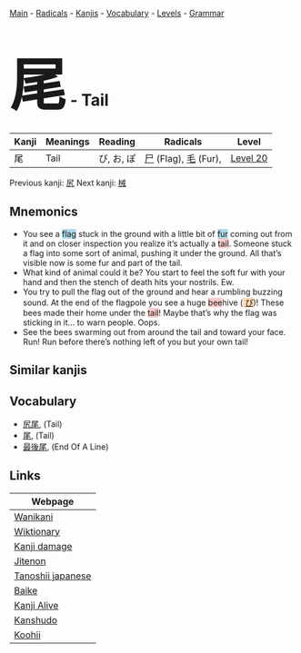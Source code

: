 <style> bigfont {font-size: 100px}</style>
[Main](../README.md) -
[Radicals](../radicals.md) -
[Kanjis](../kanjis.md) -
[Vocabulary](../vocabulary.md) -
[Levels](../levels.md) -
[Grammar](../grammar.md)
# <bigfont> 尾</bigfont> - Tail 

| Kanji | Meanings | Reading | Radicals | Level |
| --- | --- | --- | --- | --- |
| 尾 | Tail | び, お, ぽ | [尸](../radicals/尸.md) (Flag), [毛](../radicals/毛.md) (Fur),  | [Level 20](../levels/wk_level20.md) |

Previous kanji: [尻](尻.md) Next kanji: [械](械.md) 

## Mnemonics
 * You see a <span style="background-color:#ADD8E6"> flag</span> stuck in the ground with a little bit of <span style="background-color:#ADD8E6"> fur</span> coming out from it and on closer inspection you realize it’s actually a <span style="background-color:#ffcccb"> tail</span>. Someone stuck a flag into some sort of animal, pushing it under the ground. All that’s visible now is some fur and part of the tail.
* What kind of animal could it be? You start to feel the soft fur with your hand and then the stench of death hits your nostrils. Ew.
* You try to pull the flag out of the ground and hear a rumbling buzzing sound. At the end of the flagpole you see a huge <span style="background-color:#ffcccb"> bee</span>hive (<span style="background-color:#fed8b1"> [び](https://jisho.org/search/び)</span>)! These bees made their home under the <span style="background-color:#ffcccb"> tail</span>! Maybe that’s why the flag was sticking in it… to warn people. Oops.
* See the bees swarming out from around the tail and toward your face. Run! Run before there’s nothing left of you but your own tail!


## Similar kanjis
 


## Vocabulary
 * [尻尾](../vocabulary/尾.md), (Tail)
* [尾](../vocabulary/尾.md), (Tail)
* [最後尾](../vocabulary/尾.md), (End Of A Line)



## Links 

| Webpage |
| --- |
| [Wanikani          ](https://www.wanikani.com/kanji/尾) |
| [Wiktionary        ](https://en.wiktionary.org/wiki/尾) |
| [Kanji damage      ](http://www.kanjidamage.com/kanji/search?utf8=✓&q=尾) |
| [Jitenon           ](https://jitenon.com/kanji/尾) |
| [Tanoshii japanese ](https://www.tanoshiijapanese.com/dictionary/kanji.cfm?k=尾) |
| [Baike             ](https://baike.baidu.com/item/尾) |
| [Kanji Alive       ](https://app.kanjialive.com/尾) |
| [Kanshudo          ](https://www.kanshudo.com/searchmn?q=尾) |
| [Koohii            ](https://kanji.koohii.com/study/kanji/尾) |
